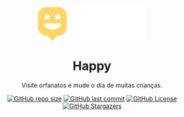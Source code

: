 <div align="center">
  <img
    src="./.github/logo.svg"
    width="250px"
    alt="logo"
  > 
  
  # Happy
  
  Visite orfanatos e mude o dia de muitas crianças.
  
  [![GitHub repo size](https://img.shields.io/github/repo-size/brunnosena/NLW-3?color=ffd666&style=flat-square)]()
  [![GitHub last commit](https://img.shields.io/github/last-commit/brunnosena/NLW-3?color=ffd666&style=flat-square)](https://github.com/brunnosena/NLW-3/commits/master)
  [![GitHub License](https://img.shields.io/github/license/brunnosena/NLW-3?color=ffd666&label=license&style=flat-square)](https://github.com/brunnosena/NLW-3/tree/master/LICENSE)
  [![GitHub Stargazers](https://img.shields.io/github/stars/brunnosena/NLW-3?color=ffd666&logo=github&style=flat-square)](https://github.com/brunnosena/NLW-3/stargazers)    
</div>
